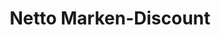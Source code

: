 ---
title: "Netto Marken-Discount"
url: /ottendorf-okrilla/netto-marken-discount/
shop: Supermarkt
---